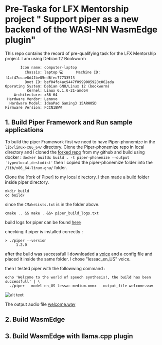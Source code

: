 
# Pre-Taska for LFX Mentorship project " Support piper as a new backend of the WASI-NN WasmEdge plugin"

This repo contains the record of pre-qualifying task for the LFX Mentorship project. 
I am using Debian 12 Bookworm 

``` Static hostname: debian
       Icon name: computer-laptop
         Chassis: laptop 💻      Machine ID: f4cf47ccae8d41be85ed6fec77733513
         Boot ID: bef04fc4ac9447f0999005928c062ada
Operating System: Debian GNU/Linux 12 (bookworm)  
          Kernel: Linux 6.1.0-21-amd64
    Architecture: x86-64
 Hardware Vendor: Lenovo
  Hardware Model: IdeaPad Gaming3 15ARH05D
Firmware Version: FCCN18WW

```
## 1. Build Piper Framework and Run sample applications

To build the piper Framework first we need to have Piper-phonemize in the ```lib/linux-x86_64/``` directory. 
Clone the Piper-phonemize repo in local directory and 
I cloned the [forked repo]() from my github and build using docker :
```docker buildx build . -t piper-phonemize --output 'type=local,dest=dist'```
then I copied the piper-phonemize folder into the ```/lib/x86_64-linux-gnu/``` folder.

Clone the [fork of Piper] to my local directory.
I then made a build folder inside piper directory.

```
mkdir build
cd build/

```
since the ```CMakeLists.txt``` is in the folder above.

```
cmake .. && make . &&> piper_build_logs.txt

```
build logs for piper can be found [here](https://github.com/AZM999/pre-task_LFX_Wasmedge-piper/blob/2e245e67e253ed8297a92dbe114ef9fdebb4f3d0/piper_build_logs.txt)

checking if piper is installed correctly :
```
> ./piper --version
     1.2.0
```

after the build was successfull I downloaded a [voice](https://huggingface.co/rhasspy/piper-voices) and a config file and placed it inside the same folder. I chose "lessac_en_US" voice.

then I tested piper with the followwing command :
```
echo 'Welcome to the world of speech synthesis!, the build has been successfull' | \
  ./piper --model en_US-lessac-medium.onnx --output_file welcome.wav
```

![alt text](https://github.com/AZM999/pre-task_LFX_Wasmedge-piper/blob/2e245e67e253ed8297a92dbe114ef9fdebb4f3d0/piper_build_test.png?raw=true)

The output audio file [welcome.wav](https://github.com/AZM999/pre-task_LFX_Wasmedge-piper/blob/2e245e67e253ed8297a92dbe114ef9fdebb4f3d0/welcome.wav)


## 2. Build WasmEdge 

## 3. Build WasmEdge with llama.cpp plugin
